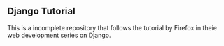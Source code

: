 ## Django Tutorial
This is a incomplete repository that follows the tutorial by Firefox in theie web development series on Django. 
